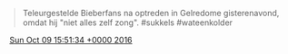 > Teleurgestelde Bieberfans na optreden in Gelredome gisterenavond, omdat hij "niet alles zelf zong"\. \#sukkels \#wateenkolder

<img src="../../media/tweet.ico" width="12" /> [Sun Oct 09 15:51:34 +0000 2016](https://twitter.com/DromerDenker/status/785145689797955585)